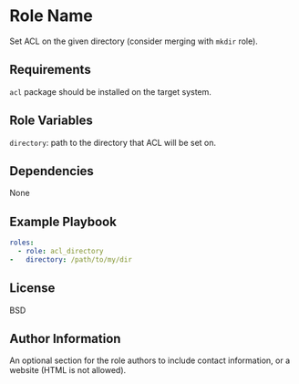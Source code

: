 Role Name
=========

Set ACL on the given directory (consider merging with `mkdir` role).

Requirements
------------

`acl` package should be installed on the target system.

Role Variables
--------------

`directory`: path to the directory that ACL will be set on.

Dependencies
------------

None

Example Playbook
----------------

```yaml
roles:
  - role: acl_directory
-   directory: /path/to/my/dir
```

License
-------

BSD

Author Information
------------------

An optional section for the role authors to include contact information, or a website (HTML is not allowed).